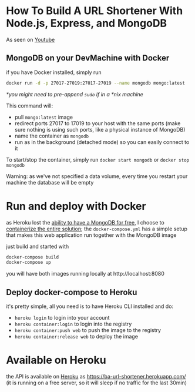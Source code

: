 # How To Build A URL Shortener With Node.js, Express, and MongoDB

As seen on [Youtube](https://www.youtube.com/watch?v=SLpUKAGnm-g)

## MongoDB on your DevMachine with Docker

if you have Docker installed, simply run 

```bash
docker run -d -p 27017-27019:27017-27019 --name mongodb mongo:latest
```

_*you might need to pre-append `sudo` if in a *nix machine_

This command will:

- pull `mongo:latest` image
- redirect ports 27017 to 17019 to your host with the same ports (make sure nothing is using such ports, like a physical instance of MongoDB)
- name the container as `mongodb`
- run as in the background (detached mode) so you can easily connect to it

To start/stop the container, simply run `docker start mongodb` or `docker stop mongodb`

Warning: as we've not specified a data volume, every time you restart your machine the database will be empty

# Run and deploy with Docker

as Heroku lost the [ability to have a MongoDB for free](https://devcenter.heroku.com/changelog-items/1823), I choose to [containerize the entire solution](https://devcenter.heroku.com/articles/local-development-with-docker-compose); the `docker-compose.yml` has a simple setup that makes this web application run together with the MongoDB image

just build and started with

```bash
docker-compose build
docker-compose up
```

you will have both images running locally at http://localhost:8080

## Deploy docker-compose to Heroku

it's pretty simple, all you need is to have Heroku CLI installed and do: 

- `heroku login` to login into your account
- `heroku container:login` to login into the registry
- `heroku container:push web` to push the image to the registry
- `heroku container:release web` to deploy the image

# Available on Heroku

the API is available on [Heroku](https://heroku.com) as https://ba-url-shortener.herokuapp.com/ (it is running on a free server, so it will sleep if no traffic for the last 30min)
